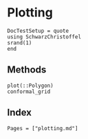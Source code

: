 # Plotting

```@meta
DocTestSetup = quote
using SchwarzChristoffel
srand(1)
end
```
## Methods

```@docs
plot(::Polygon)
conformal_grid
```

## Index

```@index
Pages = ["plotting.md"]
```
